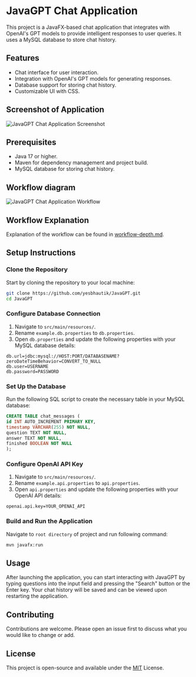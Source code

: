 # JavaGPT Chat Application

This project is a JavaFX-based chat application that integrates with OpenAI's GPT models to provide intelligent responses to user queries. It uses a MySQL database to store chat history.

## Features

- Chat interface for user interaction.
- Integration with OpenAI's GPT models for generating responses.
- Database support for storing chat history.
- Customizable UI with CSS.

## Screenshot of Application

![JavaGPT Chat Application Screenshot](./RepoInfo-resources/JavaGPT-screenshot.png)

## Prerequisites

- Java 17 or higher.
- Maven for dependency management and project build.
- MySQL database for storing chat history.

## Workflow diagram

![JavaGPT Chat Application Workflow](./RepoInfo-resources/workflow-diagram-trp.svg)

## Workflow Explanation
Explanation of the workflow can be found in [workflow-depth.md](./RepoInfo-resources/workflow-depth.md).

## Setup Instructions

### Clone the Repository

Start by cloning the repository to your local machine:

```bash
git clone https://github.com/yesbhautik/JavaGPT.git
cd JavaGPT
```

### Configure Database Connection

1. Navigate to `src/main/resources/`.
2. Rename `example.db.properties` to `db.properties`.
3. Open `db.properties` and update the following properties with your MySQL database details:

```properties
db.url=jdbc:mysql://HOST:PORT/DATABASENAME?zeroDateTimeBehavior=CONVERT_TO_NULL
db.user=USERNAME
db.password=PASSWORD
```

### Set Up the Database

Run the following SQL script to create the necessary table in your MySQL database:

```sql
CREATE TABLE chat_messages (
id INT AUTO_INCREMENT PRIMARY KEY,
timestamp VARCHAR(255) NOT NULL,
question TEXT NOT NULL,
answer TEXT NOT NULL,
finished BOOLEAN NOT NULL
);
```

### Configure OpenAI API Key

1. Navigate to `src/main/resources/`.
2. Rename `example.api.properties` to `api.properties`.
3. Open `api.properties` and update the following properties with your OpenAI API details:

```properties
openai.api.key=YOUR_OPENAI_API
```

### Build and Run the Application

Navigate to `root directory` of project and run following command:

```bash
mvn javafx:run
```

## Usage

After launching the application, you can start interacting with JavaGPT by typing questions into the input field and pressing the "Search" button or the Enter key. Your chat history will be saved and can be viewed upon restarting the application.

## Contributing

Contributions are welcome. Please open an issue first to discuss what you would like to change or add.

## License

This project is open-source and available under the [MIT](https://github.com/yesbhautik/JavaGPT/blob/main/LICENSE) License.
